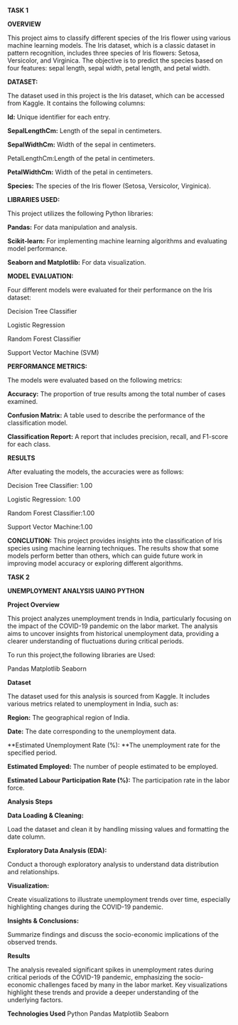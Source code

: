 **TASK 1**

**OVERVIEW**

This project aims to classify different species of the Iris flower using various machine learning models. 
The Iris dataset, which is a classic dataset in pattern recognition, includes three species of Iris flowers: Setosa, Versicolor, and Virginica. 
The objective is to predict the species based on four features: sepal length, sepal width, petal length, and petal width.





**DATASET:**

The dataset used in this project is the Iris dataset, which can be accessed from Kaggle. 
It contains the following columns:

   **Id:** Unique identifier for each entry.
   
   **SepalLengthCm:** Length of the sepal in centimeters.
   
   **SepalWidthCm:** Width of the sepal in centimeters.
  
   PetalLengthCm:Length of the petal in centimeters.
   
   **PetalWidthCm:** Width of the petal in centimeters.
  
   **Species:** The species of the Iris flower (Setosa, Versicolor, Virginica).





**LIBRARIES USED:**

This project utilizes the following Python libraries:

**Pandas:** For data manipulation and analysis.

**Scikit-learn:** For implementing machine learning algorithms and evaluating model performance.

**Seaborn and Matplotlib:** For data visualization.






**MODEL EVALUATION:**

Four different models were evaluated for their performance on the Iris dataset:

Decision Tree Classifier

Logistic Regression

Random Forest Classifier

Support Vector Machine (SVM)

**PERFORMANCE METRICS:**

The models were evaluated based on the following metrics:

**Accuracy:** The proportion of true results among the total number of cases examined.

**Confusion Matrix:** A table used to describe the performance of the classification model.

**Classification Report:** A report that includes precision, recall, and F1-score for each class.



**RESULTS**

After evaluating the models, the accuracies were as follows:

Decision Tree Classifier: 1.00

Logistic Regression: 1.00

Random Forest Classifier:1.00

Support Vector Machine:1.00




**CONCLUTION:**
This project provides insights into the classification of Iris species using machine learning techniques. 
The results show that some models perform better than others, which can guide future work in improving model accuracy or exploring different algorithms.




**TASK 2**

**UNEMPLOYMENT ANALYSIS UAING PYTHON**

**Project Overview**

This project analyzes unemployment trends in India, particularly focusing on the impact of the COVID-19 pandemic on the labor market.
The analysis aims to uncover insights from historical unemployment data, providing a clearer understanding of fluctuations during critical periods.



To run this project,the following libraries are Used:

Pandas
Matplotlib
Seaborn

**Dataset**

The dataset used for this analysis is sourced from Kaggle. It includes various metrics related to unemployment in India, such as:

**Region:** The geographical region of India.

**Date:** The date corresponding to the unemployment data.

**Estimated Unemployment Rate (%): **The unemployment rate for the specified period.

**Estimated Employed:** The number of people estimated to be employed.

**Estimated Labour Participation Rate (%):** The participation rate in the labor force.


**Analysis Steps**

**Data Loading & Cleaning:**

Load the dataset and clean it by handling missing values and formatting the date column.

**Exploratory Data Analysis (EDA):**

Conduct a thorough exploratory analysis to understand data distribution and relationships.

**Visualization:**

Create visualizations to illustrate unemployment trends over time, especially highlighting changes during the COVID-19 pandemic.

**Insights & Conclusions:**

Summarize findings and discuss the socio-economic implications of the observed trends.


**Results**

 The analysis revealed significant spikes in unemployment rates during critical periods of the COVID-19 pandemic, emphasizing the socio-economic challenges faced by many in the labor market. Key visualizations highlight these trends and provide a deeper understanding of the underlying factors.


**Technologies Used**
Python
Pandas
Matplotlib
Seaborn

